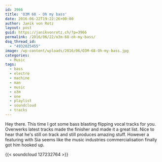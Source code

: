 ```yaml
---
id: 3966
title: 'O3M 68 - Oh my bass'
date: 2016-06-22T19:22:26+00:00
author: Janik von Rotz
layout: post
guid: https://janikvonrotz.ch/?p=3966
permalink: /2016/06/22/o3m-68-oh-my-bass/
dsq_thread_id:
  - "4932025455"
image: /wp-content/uploads/2016/06/O3M-68-Oh-my-bass.jpg
categories:
  - Music
tags:
  - bass
  - electro
  - machine
  - man
  - music
  - o3m
  - one
  - playlist
  - soundcloud
  - tracks
---
```

Hey there. This time I got some bass blasting flipping vocal tracks for you. Overwerks latest tracks made the finisher and made it a great list. Nice to hear that he's still on track and still produces amazing stuff. However a featuring with Sia seems like the music industries commercialisation finally got him hooked up.

{{< soundcloud 127232764 >}}